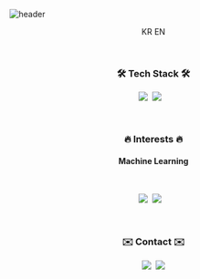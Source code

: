 ![header](https://capsule-render.vercel.app/api?type=soft&color=auto&height=150&section=header&text=JunwonBANG&fontSize=70&animation=twinkling)

<p align="center">KR EN</p>

<br>

<h3 align="center">🛠 Tech Stack 🛠</h3>

<p align="center">
  <img src="https://img.shields.io/badge/C-A8B9CC?style=flat-square&logo=C&logoColor=white"/></a>&nbsp 
  <img src="https://img.shields.io/badge/Python-3766AB?style=flat-square&logo=Python&logoColor=white"/></a>&nbsp 
</a>&nbsp 
</p>

<br>

<h3 align="center">🔥 Interests 🔥</h3>
<h4 align="center"> Machine Learning </h4>
<br>

<p align="center">
  <img src="https://img.shields.io/badge/C-A8B9CC?style=flat-square&logo=C&logoColor=white"/></a>&nbsp 
  <img src="https://img.shields.io/badge/Python-3766AB?style=flat-square&logo=Python&logoColor=white"/></a>&nbsp 
</a>&nbsp 
</p>

<br>

<h3 align="center"> ✉️ Contact ✉️ </h3>
<p align="center">
  <a href="https://www.instagram.com/uom_unf/"><img src="https://img.shields.io/badge/Instagram-E4405F?style=flat-square&logo=Instagram&logoColor=white&link=https://www.instagram.com/woo0_hooo/"/></a>&nbsp
  <a href="mailto:bjwgoodboy@gmail.com"><img src="https://img.shields.io/badge/Gmail-d14836?style=flat-square&logo=Gmail&logoColor=white&link=bjwgoodboy@gmail.com"/></a>
</p>
<br>
